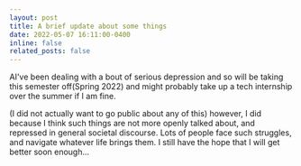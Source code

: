 ```yaml
---
layout: post
title: A brief update about some things
date: 2022-05-07 16:11:00-0400
inline: false
related_posts: false
---
```


AI've been dealing with a bout of serious depression and so will be taking this semester off(Spring 2022) and might probably take up a tech internship over the summer if I am fine. 

(I did not actually want to go public about any of this) however, I did because I think such things are not more openly talked about, and repressed in general societal discourse. Lots of people face such struggles, and navigate whatever life brings them. I still have the hope that I will get better soon enough...
